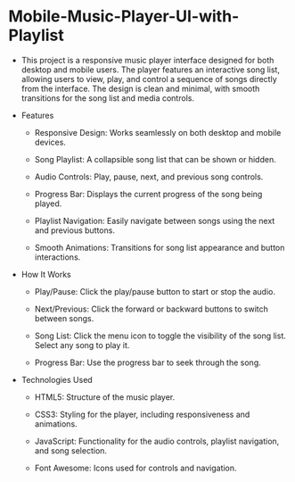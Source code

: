 # Mobile-Music-Player-UI-with-Playlist

- This project is a responsive music player interface designed for both desktop and mobile users. The player features an interactive song list, allowing users to view, play, and control a sequence of songs directly from the interface. The design is clean and minimal, with smooth transitions for the song list and media controls.

- Features
  
    - Responsive Design: Works seamlessly on both desktop and mobile devices.

    - Song Playlist: A collapsible song list that can be shown or hidden.

    - Audio Controls: Play, pause, next, and previous song controls.

    - Progress Bar: Displays the current progress of the song being played.

    - Playlist Navigation: Easily navigate between songs using the next and previous buttons.

    - Smooth Animations: Transitions for song list appearance and button interactions.
  
- How It Works

    - Play/Pause: Click the play/pause button to start or stop the audio.
    
    - Next/Previous: Click the forward or backward buttons to switch between songs.
    
    - Song List: Click the menu icon to toggle the visibility of the song list. Select any song to play it.
    
    - Progress Bar: Use the progress bar to seek through the song.
      
- Technologies Used

    - HTML5: Structure of the music player.
    
    - CSS3: Styling for the player, including responsiveness and animations.
    
    - JavaScript: Functionality for the audio controls, playlist navigation, and song selection.
    
    - Font Awesome: Icons used for controls and navigation.
